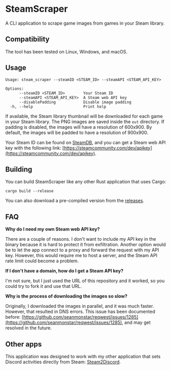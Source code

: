 # SteamScraper
A CLI application to scrape game images from games in your Steam library.

## Compatibility

The tool has been tested on Linux, Windows, and macOS.

## Usage

```
Usage: steam_scraper --steamID <STEAM_ID> --steamAPI <STEAM_API_KEY>

Options:
      --steamID <STEAM_ID>        Your Steam ID
      --steamAPI <STEAM_API_KEY>  A Steam web API key
      --disablePadding            Disable image padding
  -h, --help                      Print help
```

If available, the Steam library thumbnail will be downloaded for each game in your Steam library.
The PNG images are saved inside the `out` directory.
If padding is disabled, the images will have a resolution of 600x900. By default, the images will be padded to have a resolution of 900x900.

Your Steam ID can be found on [SteamDB](https://steamdb.info/), and you can get a Steam web API key with the following link: [https://steamcommunity.com/dev/apikey](https://steamcommunity.com/dev/apikey).

## Building

You can build SteamScraper like any other Rust application that uses Cargo:

```
cargo build --release
```

You can also download a pre-compiled version from the [releases](https://github.com/LennardKittner/SteamScraper/releases).

## FAQ

**Why do I need my own Steam web API key?**

There are a couple of reasons. I don't want to include my API key in the binary because it is hard to protect it from exfiltration. Another option would be to let the app connect to a proxy and forward the request with my API key. However, this would require me to host a server, and the Steam API rate limit could become a problem.

**If I don't have a domain, how do I get a Steam API key?**

I'm not sure, but I just used the URL of this repository and it worked, so you could try to fork it and use that URL.

**Why is the process of downloading the images so slow?**

Originally, I downloaded the images in parallel, and it was much faster. However, that resulted in DNS errors. This issue has been documented before: [https://github.com/seanmonstar/reqwest/issues/1285](https://github.com/seanmonstar/reqwest/issues/1285), and may get resolved in the future.

## Other apps

This application was designed to work with my other application that sets Discord activities directly from Steam: [Steam2Discord](https://github.com/LennardKittner/Steam2Discord).